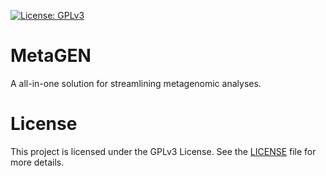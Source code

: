 [![License: GPLv3](https://img.shields.io/badge/License-GPLv3-blue.svg)](https://www.gnu.org/licenses/gpl-3.0)

# MetaGEN
A all-in-one solution for streamlining metagenomic analyses.

# License

This project is licensed under the GPLv3 License. See the [LICENSE](LICENSE) file for more details.

